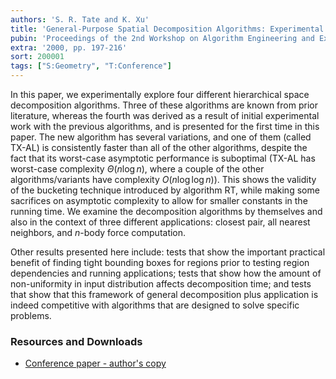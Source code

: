 ```yaml
---
authors: 'S. R. Tate and K. Xu'
title: 'General-Purpose Spatial Decomposition Algorithms: Experimental Results'
pubin: 'Proceedings of the 2nd Workshop on Algorithm Engineering and Experimentation (ALENEX)'
extra: '2000, pp. 197-216'
sort: 200001
tags: ["S:Geometry", "T:Conference"]
---
```

In this paper, we experimentally explore four different hierarchical
space decomposition algorithms.  Three of these algorithms are known
from prior literature, whereas the fourth was derived as a result of
initial experimental work with the previous algorithms, and is
presented for the first time in this paper.  The new algorithm has
several variations, and one of them (called TX-AL) is consistently
faster than all of the other algorithms, despite the fact that its
worst-case asymptotic performance is suboptimal (TX-AL has worst-case
complexity $\Theta(n\log n)$, where a couple of the other
algorithms/variants have complexity $O(n\log\log n)$).  This shows the
validity of the bucketing technique introduced by algorithm RT, while
making some sacrifices on asymptotic complexity to allow for smaller
constants in the running time.  We examine the decomposition
algorithms by themselves and also in the context of three different
applications: closest pair, all nearest neighbors, and $n$-body force
computation.

Other results presented here include: tests that show the important
practical benefit of finding tight bounding boxes for regions prior to
testing region dependencies and running applications; tests that show
how the amount of non-uniformity in input distribution affects
decomposition time; and tests that show that this framework of general
decomposition plus application is indeed competitive with algorithms
that are designed to solve specific problems.


### Resources and Downloads

* [Conference paper - author's copy](/publications/2000-DecompExper.pdf)


